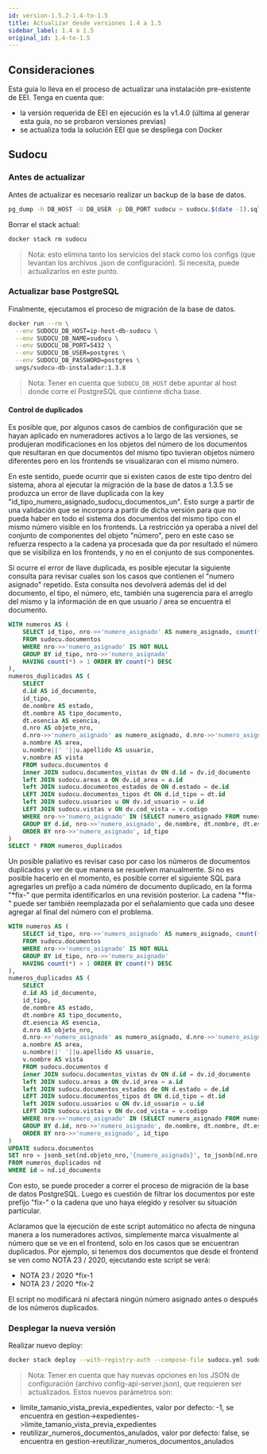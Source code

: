 ```yaml
---
id: version-1.5.2-1.4-to-1.5
title: Actualizar desde versiones 1.4 a 1.5
sidebar_label: 1.4 a 1.5
original_id: 1.4-to-1.5
---
```


## Consideraciones

Esta guía lo lleva en el proceso de actualizar una instalación pre-existente de EEI. Tenga en cuenta que:

* la versión requerida de EEI en ejecución es la v1.4.0 (última al generar esta guía, no se probaron versiones previas)
* se actualiza toda la solución EEI que se despliega con Docker


## Sudocu

### Antes de actualizar

Antes de actualizar es necesario realizar un backup de la base de datos.

```bash
pg_dump -h DB_HOST -U DB_USER -p DB_PORT sudocu > sudocu.$(date -I).sql
```

Borrar el stack actual:

```bash
docker stack rm sudocu
```

> Nota: esto elimina tanto los servicios del stack como los configs (que levantan los archivos .json de configuración). Si necesita, puede actualizarlos en este punto.

### Actualizar base PostgreSQL

Finalmente, ejecutamos el proceso de migración de la base de datos.

```bash
docker run --rm \
  --env SUDOCU_DB_HOST=ip-host-db-sudocu \
  --env SUDOCU_DB_NAME=sudocu \
  --env SUDOCU_DB_PORT=5432 \
  --env SUDOCU_DB_USER=postgres \
  --env SUDOCU_DB_PASSWORD=postgres \
  ungs/sudocu-db-instalador:1.3.8
```

> Nota: Tener en cuenta que `SUDOCU_DB_HOST` debe apuntar al host donde corre el PostgreSQL que contiene dicha base.

#### Control de duplicados 

Es posible que, por algunos casos de cambios de configuración que se hayan aplicado en numeradores activos a lo largo de las versiones, se produjeran modificaciones en los objetos del número de los documentos que resultaran en que documentos del mismo tipo tuvieran objetos número diferentes pero en los frontends se visualizaran con el mismo número.      

En este sentido, puede ocurrir que si existen casos de este tipo dentro del sistema, ahora al ejecutar la migración de la base de datos a 1.3.5 se produzca un error de llave duplicada con la key "id_tipo_numero_asignado_sudocu_documentos_un". Esto surge a partir de una validación que se incorpora a partir de dicha versión para que no pueda haber en todo el sistema dos documentos del mismo tipo con el mismo número visible en los frontends. La restricción ya operaba a nivel del conjunto de componentes del objeto "número", pero en este caso se refuerza respecto a la cadena ya procesada que da por resultado el número que se visibiliza en los frontends, y no en el conjunto de sus componentes. 

Si ocurre el error de llave duplicada, es posible ejecutar la siguiente consulta para revisar cuales son los casos que contienen el "numero asignado" repetido. Esta consulta nos devolverá además del id del documento, el tipo, el número, etc, también una sugerencia para el arreglo del mismo y la información de en que usuario / area se encuentra el documento. 

```sql
WITH numeros AS (
	SELECT id_tipo, nro->>'numero_asignado' AS numero_asignado, count(*) 
	FROM sudocu.documentos 
	WHERE nro->>'numero_asignado' IS NOT NULL 
	GROUP BY id_tipo, nro->>'numero_asignado'
	HAVING count(*) > 1 ORDER BY count(*) DESC 
), 
numeros_duplicados AS (
	SELECT 
	d.id AS id_documento, 
	id_tipo, 
	de.nombre AS estado,
	dt.nombre AS tipo_documento,
	dt.esencia AS esencia,
	d.nro AS objeto_nro, 	
	d.nro->>'numero_asignado' as numero_asignado, d.nro->>'numero_asignado' || ' *fix-' || ROW_NUMBER() OVER (PARTITION BY d.id_tipo ORDER BY nro->>'numero_asignado') AS  nro_fix,	 
	a.nombre AS area, 
	u.nombre||' '||u.apellido AS usuario,
	v.nombre AS vista
	FROM sudocu.documentos d
	inner JOIN sudocu.documentos_vistas dv ON d.id = dv.id_documento 
	left JOIN sudocu.areas a ON dv.id_area = a.id
	left JOIN sudocu.documentos_estados de ON d.estado = de.id
	LEFT JOIN sudocu.documentos_tipos dt ON d.id_tipo = dt.id
	left JOIN sudocu.usuarios u ON dv.id_usuario = u.id
	LEFT JOIN sudocu.vistas v ON dv.cod_vista = v.codigo 
	WHERE nro->>'numero_asignado' IN (SELECT numero_asignado FROM numeros) AND d.id_tipo IN (SELECT id_tipo FROM numeros) AND v.nombre IS NOT NULL  
	GROUP BY d.id, nro->>'numero_asignado', de.nombre, dt.nombre, dt.esencia, a.nombre, u.nombre, u.apellido, v.nombre
	ORDER BY nro->>'numero_asignado', id_tipo
)
SELECT * FROM numeros_duplicados 


```

Un posible paliativo es revisar caso por caso los números de documentos duplicados y ver de que manera se resuelven manualmente. Si no es posible hacerlo en el momento, es posible correr el siguiente SQL para agregarles un prefijo a cada núméro de documento duplicado, en la forma "*fix-" que permita
identificarlos en una revisión posterior. La cadena "*fix-" puede ser también reemplazada por el señalamiento que cada uno desee agregar al final del número con el problema. 

```sql
WITH numeros AS (
	SELECT id_tipo, nro->>'numero_asignado' AS numero_asignado, count(*) 
	FROM sudocu.documentos 
	WHERE nro->>'numero_asignado' IS NOT NULL 
	GROUP BY id_tipo, nro->>'numero_asignado'
	HAVING count(*) > 1 ORDER BY count(*) DESC 
), 
numeros_duplicados AS (
	SELECT 
	d.id AS id_documento, 
	id_tipo, 
	de.nombre AS estado,
	dt.nombre AS tipo_documento,
	dt.esencia AS esencia,
	d.nro AS objeto_nro, 	
	d.nro->>'numero_asignado' as numero_asignado, d.nro->>'numero_asignado' || ' *fix-' || ROW_NUMBER() OVER (PARTITION BY d.id_tipo ORDER BY nro->>'numero_asignado') AS  nro_fix,	 
	a.nombre AS area, 
	u.nombre||' '||u.apellido AS usuario,
	v.nombre AS vista
	FROM sudocu.documentos d
	inner JOIN sudocu.documentos_vistas dv ON d.id = dv.id_documento 
	left JOIN sudocu.areas a ON dv.id_area = a.id
	left JOIN sudocu.documentos_estados de ON d.estado = de.id
	LEFT JOIN sudocu.documentos_tipos dt ON d.id_tipo = dt.id
	left JOIN sudocu.usuarios u ON dv.id_usuario = u.id
	LEFT JOIN sudocu.vistas v ON dv.cod_vista = v.codigo 
	WHERE nro->>'numero_asignado' IN (SELECT numero_asignado FROM numeros) AND d.id_tipo IN (SELECT id_tipo FROM numeros) AND v.nombre IS NOT NULL  
	GROUP BY d.id, nro->>'numero_asignado', de.nombre, dt.nombre, dt.esencia, a.nombre, u.nombre, u.apellido, v.nombre
	ORDER BY nro->>'numero_asignado', id_tipo
)
UPDATE sudocu.documentos 
SET nro = jsonb_set(nd.objeto_nro,'{numero_asignado}', to_jsonb(nd.nro_fix)) 
FROM numeros_duplicados nd
WHERE id = nd.id_documento
```

Con esto, se puede proceder a correr el proceso de migración de la base de datos PostgreSQL. Luego es cuestión de filtrar
los documentos por este prefijo "fix-" o la cadena que uno haya elegido y resolver su situación particular. 

Aclaramos que la ejecución de este script automático no afecta de ninguna manera a los numeradores activos, simplemente marca visualmente al número que se ve en el frontend, solo en los casos que se encuentran duplicados. Por ejemplo, si tenemos dos documentos que desde el frontend se ven como NOTA 23 / 2020, ejecutando este script se verá:

- NOTA 23 / 2020 *fix-1
- NOTA 23 / 2020 *fix-2 

El script no modificará ni afectará ningún número asignado antes o después de los números duplicados. 

### Desplegar la nueva versión

Realizar nuevo deploy:

```bash
docker stack deploy --with-registry-auth --compose-file sudocu.yml sudocu
```

> Nota: Tener en cuenta que hay nuevas opciones en los JSON de configuración (archivo config-api-server.json), que 
requieren ser actualizados. Estos nuevos parámetros son:

- limite_tamanio_vista_previa_expedientes, valor por defecto: -1, se encuentra en gestion->expedientes->limite_tamanio_vista_previa_expedientes
- reutilizar_numeros_documentos_anulados, valor por defecto: false, se encuentra en gestion->reutilizar_numeros_documentos_anulados

